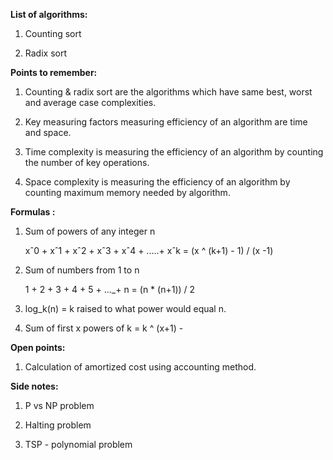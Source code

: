 <b>List of algorithms: </b>

1. Counting sort 

2. Radix sort


<b>Points to remember:</b>

1. Counting & radix sort are the algorithms which have same best, worst and average case complexities.

2. Key measuring factors measuring efficiency of an algorithm are time and space.

3. Time complexity is measuring the efficiency of an algorithm by counting the number of key operations.

4. Space complexity is measuring the efficiency of an algorithm by counting maximum memory needed by algorithm.


<b>Formulas :</b>

1. Sum of powers of any integer n

	xˆ0 + xˆ1 + xˆ2 + xˆ3 + xˆ4 + .....+ xˆk = (x ^ (k+1) - 1) / (x -1)

2. Sum of numbers from 1 to n

	1 + 2 + 3 + 4 + 5 + ..._+ n = (n * (n+1)) / 2

3. log_k(n) = k raised to what power would equal n.

4. Sum of first x powers of k = k ^ (x+1) - 

<b>Open points:</b>

1. Calculation of amortized cost using accounting method.

<b>Side notes:</b>

1. P vs NP problem

2. Halting problem

3. TSP - polynomial problem